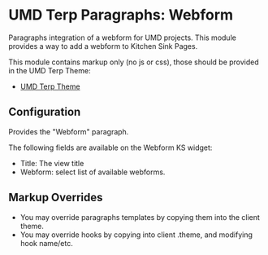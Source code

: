 # UMD Terp Paragraphs: Webform

Paragraphs integration of a webform for UMD projects. This module provides a way to add a webform to Kitchen Sink Pages.

This module contains markup only (no js or css), those should be provided in the UMD Terp Theme:

 - [UMD Terp Theme](https://github.com/UMD-Digital/umd_terp)

## Configuration

Provides the "Webform" paragraph.

The following fields are available on the Webform KS widget:

 - Title: The view title
 - Webform: select list of available webforms.

## Markup Overrides
- You may override paragraphs templates by copying them into the client theme.
- You may override hooks by copying into client .theme, and modifying hook name/etc.
